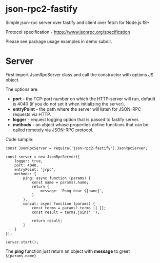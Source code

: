# json-rpc2-fastify

Simple json-rpc server over fastify and client over fetch for Node.js 18+

Protocol specification - https://www.jsonrpc.org/specification

Please see package usage examples in demo subdir.

# Server

First import JsonRpcServer class and call the constructor with options JS object.

The options are: 
* **port** - the TCP-port number on which the HTTP-server will run, default is 4040 (if you do not set it when initializing the server).
* **entryPoint** - the path where the server will listen for JSON-RPC requests via HTTP.
* **logger** - request logging option that is passed to fastify server.
* **methods** - an object whose properties define functions that can be called remotely via JSON-RPC protocol.

Code sample:

    const JsonRpcServer = require('json-rpc2-fastify').JsonRpcServer;

    const server = new JsonRpcServer({
        logger: true,
        port: 4040,
        entryPoint: 'jrpc',
        methods: {
            ping: async function (params) {
                const name = params?.name;
                return {
                    message: `Pong dear ${name}`,
                }
            },
            concat: async function (params) {
                const terms = params?.terms || [];
                const result = terms.join(' ');

                return result;
            }
        }
    });

    server.start();

The **ping** function just return an object with **message** to greet `${params.name}`
